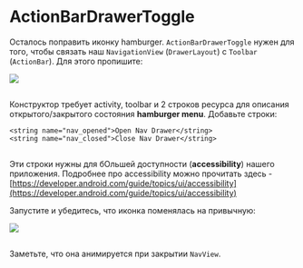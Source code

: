 # ActionBarDrawerToggle

Осталось поправить иконку hamburger. `ActionBarDrawerToggle` нужен для того, чтобы связать наш `NavigationView` (`DrawerLayout`) с `Toolbar` (`ActionBar`). Для этого пропишите:

![](https://ucarecdn.com/b7b84b32-0d5d-48c0-9878-2ef6479ff012/)

![](data:image/gif;base64,R0lGODlhAQABAPABAP///wAAACH5BAEKAAAALAAAAAABAAEAAAICRAEAOw== "Click and drag to move")

Конструктор требует activity, toolbar и 2 строков ресурса для описания открытого/закрытого состояния **hamburger menu**. Добавьте строки:

```
<string name="nav_opened">Open Nav Drawer</string>
<string name="nav_closed">Close Nav Drawer</string>
```

![](data:image/gif;base64,R0lGODlhAQABAPABAP///wAAACH5BAEKAAAALAAAAAABAAEAAAICRAEAOw==)![](data:image/gif;base64,R0lGODlhAQABAPABAP///wAAACH5BAEKAAAALAAAAAABAAEAAAICRAEAOw== "Click and drag to move")

Эти строки нужны для бОльшей доступности (**accessibility**) нашего приложения. Подробнее про accessibility можно прочитать здесь - [https://developer.android.com/guide/topics/ui/accessibility](https://developer.android.com/guide/topics/ui/accessibility)

Запустите и убедитесь, что иконка поменялась на привычную:

![](https://ucarecdn.com/b5783466-cf2d-4161-81b6-9b8f937d7f6d/)

![](data:image/gif;base64,R0lGODlhAQABAPABAP///wAAACH5BAEKAAAALAAAAAABAAEAAAICRAEAOw== "Click and drag to move")

Заметьте, что она анимируется при закрытии `NavView`.
